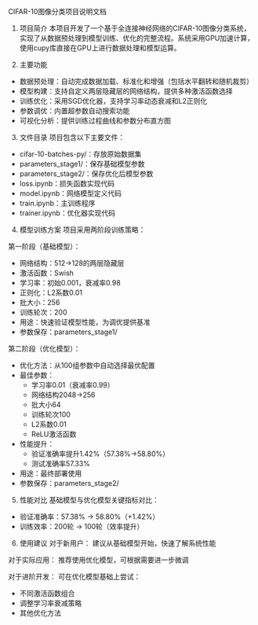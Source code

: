 CIFAR-10图像分类项目说明文档

1. 项目简介
本项目开发了一个基于全连接神经网络的CIFAR-10图像分类系统，实现了从数据预处理到模型训练、优化的完整流程。系统采用GPU加速计算，使用cupy库直接在GPU上进行数据处理和模型运算。

2. 主要功能
- 数据预处理：自动完成数据加载、标准化和增强（包括水平翻转和随机裁剪）
- 模型构建：支持自定义两层隐藏层的网络结构，提供多种激活函数选择
- 训练优化：采用SGD优化器，支持学习率动态衰减和L2正则化
- 参数调优：内置超参数自动搜索功能
- 可视化分析：提供训练过程曲线和参数分布直方图

3. 文件目录
项目包含以下主要文件：
- cifar-10-batches-py/：存放原始数据集
- parameters_stage1/：保存基础模型参数
- parameters_stage2/：保存优化后模型参数
- loss.ipynb：损失函数实现代码
- model.ipynb：网络模型定义代码
- train.ipynb：主训练程序
- trainer.ipynb：优化器实现代码

4. 模型训练方案
项目采用两阶段训练策略：

第一阶段（基础模型）：
- 网络结构：512→128的两层隐藏层
- 激活函数：Swish
- 学习率：初始0.001，衰减率0.98
- 正则化：L2系数0.01
- 批大小：256
- 训练轮次：200
- 用途：快速验证模型性能，为调优提供基准
- 参数保存：parameters_stage1/

第二阶段（优化模型）：
- 优化方法：从100组参数中自动选择最优配置
- 最佳参数：
  * 学习率0.01（衰减率0.99）
  * 网络结构2048→256
  * 批大小64
  * 训练轮次100
  * L2系数0.01
  * ReLU激活函数
- 性能提升：
  * 验证准确率提升1.42%（57.38%→58.80%）
  * 测试准确率57.33%
- 用途：最终部署使用
- 参数保存：parameters_stage2/

5. 性能对比
基础模型与优化模型关键指标对比：
- 验证准确率：57.38% → 58.80%（+1.42%）
- 训练效率：200轮 → 100轮（效率提升）

6. 使用建议
对于新用户：
建议从基础模型开始，快速了解系统性能

对于实际应用：
推荐使用优化模型，可根据需要进一步微调

对于进阶开发：
可在优化模型基础上尝试：
- 不同激活函数组合
- 调整学习率衰减策略
- 其他优化方法
